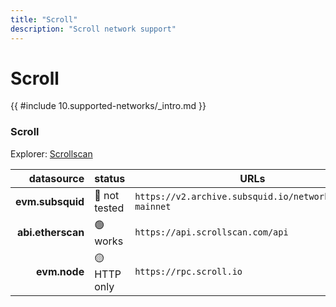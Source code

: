 ```yaml
---
title: "Scroll"
description: "Scroll network support"
---
```


# Scroll

{{ #include 10.supported-networks/_intro.md }}

### Scroll

Explorer: [Scrollscan](https://scrollscan.com/)

|        datasource | status        | URLs                                                    |
| -----------------:|:------------- | ------------------------------------------------------- |
|  **evm.subsquid** | 🤔 not tested | `https://v2.archive.subsquid.io/network/scroll-mainnet` |
| **abi.etherscan** | 🟢 works      | `https://api.scrollscan.com/api`                        |
|      **evm.node** | 🟡 HTTP only  | `https://rpc.scroll.io`                                 |
